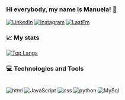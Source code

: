 ### Hi everybody, my name is Manuela! 🐇

[![LinkedIn](https://img.shields.io/badge/LinkedIn-0077B5?style=for-the-badge&logo=linkedin&logoColor=white)](https://www.linkedin.com/in/manuela-oliveira-848394250/)
[![Instagram](https://img.shields.io/badge/Instagram-E4405F?style=for-the-badge&logo=instagram&logoColor=white)](https://www.instagram.com/olvrmanuela/)
[![LastFm](https://img.shields.io/badge/last.fm-D51007?style=for-the-badge&logo=last.fm&logoColor=white)](https://www.last.fm/user/olvrmanuela)

### 📈 My stats
[![Top Langs](https://github-readme-stats.vercel.app/api/top-langs/?username=olvrmanuela&layout=compact)](https://github.com/olvrmanuela/github-readme-stats)

### 💻 Technologies and Tools
<div style="display: inline_block"><br>
  <img align="center" alt="html" src="https://img.shields.io/badge/HTML-239120?style=for-the-badge&logo=html5&logoColor=white" />
  <img align="center" alt="JavaScript" src="https://img.shields.io/badge/JavaScript-323330?style=for-the-badge&logo=javascript&logoColor=F7DF1E" />
  <img align="center" alt="css" src="https://img.shields.io/badge/CSS-239120?&style=for-the-badge&logo=css3&logoColor=white" />
  <img align="center" alt="python" src="https://img.shields.io/badge/Python-14354C?style=for-the-badge&logo=python&logoColor=white" />
  <img align="center" alt="MySql" src="https://img.shields.io/badge/MySQL-00000F?style=for-the-badge&logo=mysql&logoColor=white" />
 </div><br>
 
